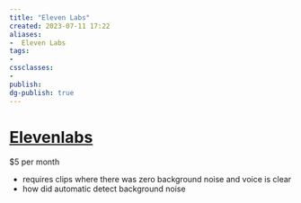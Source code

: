 ```yaml
---
title: "Eleven Labs"
created: 2023-07-11 17:22
aliases: 
-  Eleven Labs
tags:
- 
cssclasses:
- 
publish:
dg-publish: true
---
```


<!-- 
tags: 
-->

<!--internal
parent:: [[]]
child:: [[]]
related:: [[]]
-->

<!--external
- [ ] []()
-->

# [Elevenlabs](https://beta.elevenlabs.io/) 

$5 per month

- requires clips where there was zero background noise and voice is clear
- how did automatic detect background noise